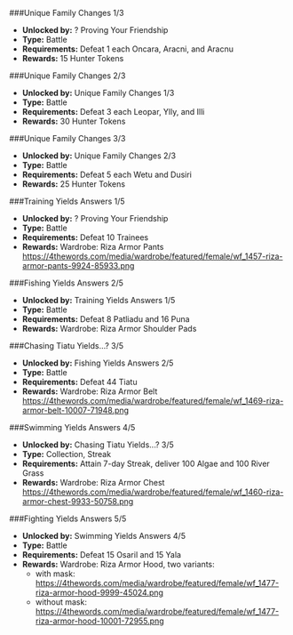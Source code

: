 ###Unique Family Changes 1/3

- **Unlocked by:** ? Proving Your Friendship
- **Type:** Battle
- **Requirements:** Defeat 1 each Oncara, Aracni, and Aracnu
- **Rewards:** 15 Hunter Tokens

###Unique Family Changes 2/3

- **Unlocked by:** Unique Family Changes 1/3
- **Type:** Battle
- **Requirements:** Defeat 3 each Leopar, Ylly, and Illi
- **Rewards:** 30 Hunter Tokens

###Unique Family Changes 3/3

- **Unlocked by:** Unique Family Changes 2/3
- **Type:** Battle
- **Requirements:** Defeat 5 each Wetu and Dusiri
- **Rewards:** 25 Hunter Tokens

###Training Yields Answers 1/5

- **Unlocked by:** ? Proving Your Friendship
- **Type:** Battle
- **Requirements:** Defeat 10 Trainees
- **Rewards:** Wardrobe: Riza Armor Pants https://4thewords.com/media/wardrobe/featured/female/wf_1457-riza-armor-pants-9924-85933.png

###Fishing Yields Answers 2/5

- **Unlocked by:** Training Yields Answers 1/5
- **Type:** Battle
- **Requirements:** Defeat 8 Patliadu and 16 Puna
- **Rewards:** Wardrobe: Riza Armor Shoulder Pads

###Chasing Tiatu Yields...? 3/5

- **Unlocked by:** Fishing Yields Answers 2/5
- **Type:** Battle
- **Requirements:** Defeat 44 Tiatu
- **Rewards:** Wardrobe: Riza Armor Belt https://4thewords.com/media/wardrobe/featured/female/wf_1469-riza-armor-belt-10007-71948.png

###Swimming Yields Answers 4/5

- **Unlocked by:** Chasing Tiatu Yields...? 3/5
- **Type:** Collection, Streak
- **Requirements:** Attain 7-day Streak, deliver 100 Algae and 100 River Grass
- **Rewards:** Wardrobe: Riza Armor Chest https://4thewords.com/media/wardrobe/featured/female/wf_1460-riza-armor-chest-9933-50758.png

###Fighting Yields Answers 5/5

- **Unlocked by:** Swimming Yields Answers 4/5
- **Type:** Battle
- **Requirements:** Defeat 15 Osaril and 15 Yala
- **Rewards:** Wardrobe: Riza Armor Hood, two variants: 
  - with mask: https://4thewords.com/media/wardrobe/featured/female/wf_1477-riza-armor-hood-9999-45024.png
  - without mask: https://4thewords.com/media/wardrobe/featured/female/wf_1477-riza-armor-hood-10001-72955.png
